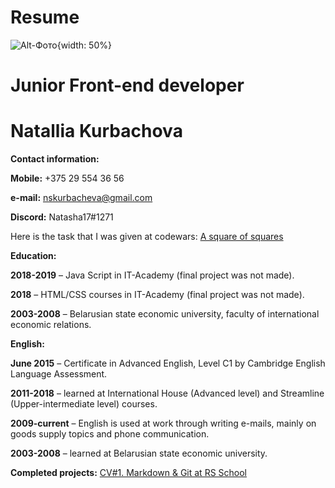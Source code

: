 # Resume

![Alt-Фото](/rsschool-cv/icon.png){width: 50%}

# Junior Front-end developer

# Natallia Kurbachova

**Contact information:**

**Mobile:** +375 29 554 36 56

**e-mail:** <nskurbacheva@gmail.com>

**Discord:** Natasha17#1271

Here is the task that I was given at codewars: [A square of squares](https://www.codewars.com/kata/54c27a33fb7da0db0100040e/train/javascript)

**Education:**

**2018-2019** – Java Script in IT-Academy (final project was not made).

**2018** – HTML/CSS courses in IT-Academy (final project was not made).

**2003-2008** – Belarusian state economic university, faculty of international economic relations.

**English:**

**June 2015** – Certificate in Advanced English, Level C1 by Cambridge English Language Assessment.

**2011-2018** – learned at International House (Advanced level) and Streamline (Upper-intermediate level) courses.

**2009-current** – English is used at work through writing e-mails, mainly on goods supply topics and phone communication.

**2003-2008** – learned at Belarusian state economic university.

**Completed projects:** [CV#1. Markdown & Git at RS School](https://nskurbacheva.github.io/rsschool-cv/cv)
